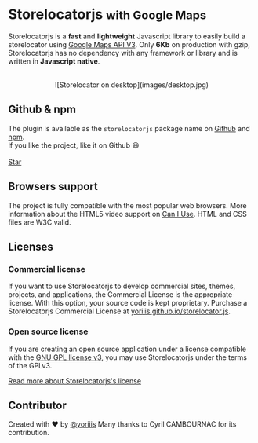 # Storelocatorjs <small>with Google Maps</small>

Storelocatorjs is a **fast** and **lightweight** Javascript library to easily build a storelocator using <a href="https://developers.google.com/maps/documentation/javascript/" target="_blank" title="Documentation">Google Maps API V3</a>. Only **6Kb** on production with gzip, Storelocatorjs has no dependency with any framework or library and is written in **Javascript native**.<br /><br />

<center style="image-rendering: -webkit-optimize-contrast;">
![Storelocator on desktop](images/desktop.jpg)
</center>

## Github & npm

The plugin is available as the `storelocatorjs` package name on [Github](https://github.com/yoriiis/storelocatorjs) and [npm](https://www.npmjs.com/package/storelocatorjs).<br />
If you like the project, like it on Github 😃<br /><br />
<a class="github-button" href="https://github.com/yoriiis/storelocator.js" data-icon="octicon-star" data-size="large" data-show-count="true" aria-label="Star yoriiis/storelocator.js on GitHub">Star</a>

## Browsers support

The project is fully compatible with the most popular web browsers. More information about the HTML5 video support on <a href="https://caniuse.com/#feat=video" target="_blank" title="Video element - Can I use">Can I Use</a>. HTML and CSS files are W3C valid.

## Licenses

### Commercial license

If you want to use Storelocatorjs to develop commercial sites, themes, projects, and applications, the Commercial License is the appropriate license. With this option, your source code is kept proprietary.
Purchase a Storelocatorjs Commercial License at [yoriiis.github.io/storelocator.js](https://yoriiis.github.io/storelocator.js).

### Open source license

If you are creating an open source application under a license compatible with the [GNU GPL license v3](https://www.gnu.org/licenses/gpl-3.0.html), you may use Storelocatorjs under the terms of the GPLv3.

[Read more about Storelocatorjs's license](https://yoriiis.github.io/storelocator.js/license.html)

## Contributor

Created with ♥ by [@yoriiis](http://github.com/yoriiis)
Many thanks to Cyril CAMBOURNAC for its contribution.

<script async defer src="https://buttons.github.io/buttons.js"></script>

<script>
  ((window.gitter = {}).chat = {}).options = {
    room: 'store-locator/store-locator'
  };
</script>
<script src="https://sidecar.gitter.im/dist/sidecar.v1.js" async defer></script>